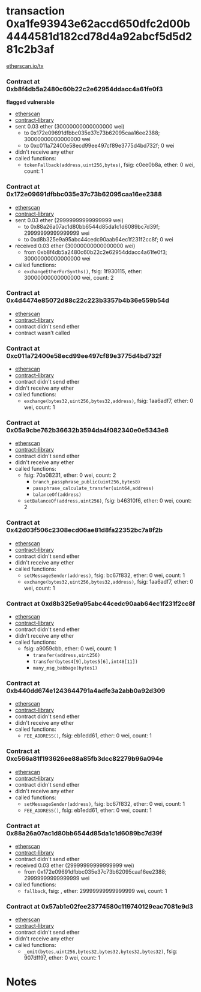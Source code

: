 # transaction 0xa1fe93943e62accd650dfc2d00b4444581d182cd78d4a92abcf5d5d281c2b3af

[etherscan.io/tx](https://etherscan.io/tx/0xa1fe93943e62accd650dfc2d00b4444581d182cd78d4a92abcf5d5d281c2b3af)


### Contract at 0xb8f4db5a2480c60b22c2e62954ddacc4a61fe0f3

**flagged vulnerable**

* [etherscan](https://etherscan.io/address/0xb8f4db5a2480c60b22c2e62954ddacc4a61fe0f3)
* [contract-library](https://contract-library.com/contracts/Ethereum/b8f4db5a2480c60b22c2e62954ddacc4a61fe0f3)
* sent 0.03 ether (30000000000000000 wei)
    * to 0x172e09691dfbbc035e37c73b62095caa16ee2388; 30000000000000000 wei
    * to 0xc011a72400e58ecd99ee497cf89e3775d4bd732f; 0 wei
* didn't receive any ether
* called functions:
    * `tokenFallback(address,uint256,bytes)`, fsig: c0ee0b8a, ether: 0 wei, count: 1


### Contract at 0x172e09691dfbbc035e37c73b62095caa16ee2388

* [etherscan](https://etherscan.io/address/0x172e09691dfbbc035e37c73b62095caa16ee2388)
* [contract-library](https://contract-library.com/contracts/Ethereum/172e09691dfbbc035e37c73b62095caa16ee2388)
* sent 0.03 ether (29999999999999999 wei)
    * to 0x88a26a07ac1d80bb6544d85da1c1d6089bc7d39f; 29999999999999999 wei
    * to 0xd8b325e9a95abc44cedc90aab64ec1f231f2cc8f; 0 wei
* received 0.03 ether (30000000000000000 wei)
    * from 0xb8f4db5a2480c60b22c2e62954ddacc4a61fe0f3; 30000000000000000 wei
* called functions:
    * `exchangeEtherForSynths()`, fsig: 1f930115, ether: 30000000000000000 wei, count: 2


### Contract at 0x4d4474e85072d88c22c223b3357b4b36e559b54d

* [etherscan](https://etherscan.io/address/0x4d4474e85072d88c22c223b3357b4b36e559b54d)
* [contract-library](https://contract-library.com/contracts/Ethereum/4d4474e85072d88c22c223b3357b4b36e559b54d)
* contract didn't send ether
* contract wasn't called


### Contract at 0xc011a72400e58ecd99ee497cf89e3775d4bd732f

* [etherscan](https://etherscan.io/address/0xc011a72400e58ecd99ee497cf89e3775d4bd732f)
* [contract-library](https://contract-library.com/contracts/Ethereum/c011a72400e58ecd99ee497cf89e3775d4bd732f)
* contract didn't send ether
* didn't receive any ether
* called functions:
    * `exchange(bytes32,uint256,bytes32,address)`, fsig: 1aa6adf7, ether: 0 wei, count: 1


### Contract at 0x05a9cbe762b36632b3594da4f082340e0e5343e8

* [etherscan](https://etherscan.io/address/0x05a9cbe762b36632b3594da4f082340e0e5343e8)
* [contract-library](https://contract-library.com/contracts/Ethereum/05a9cbe762b36632b3594da4f082340e0e5343e8)
* contract didn't send ether
* didn't receive any ether
* called functions:
    * fsig: 70a08231, ether: 0 wei, count: 2
        * `branch_passphrase_public(uint256,bytes8)`
        * `passphrase_calculate_transfer(uint64,address)`
        * `balanceOf(address)`
    * `setBalanceOf(address,uint256)`, fsig: b46310f6, ether: 0 wei, count: 2


### Contract at 0x42d03f506c2308ecd06ae81d8fa22352bc7a8f2b

* [etherscan](https://etherscan.io/address/0x42d03f506c2308ecd06ae81d8fa22352bc7a8f2b)
* [contract-library](https://contract-library.com/contracts/Ethereum/42d03f506c2308ecd06ae81d8fa22352bc7a8f2b)
* contract didn't send ether
* didn't receive any ether
* called functions:
    * `setMessageSender(address)`, fsig: bc67f832, ether: 0 wei, count: 1
    * `exchange(bytes32,uint256,bytes32,address)`, fsig: 1aa6adf7, ether: 0 wei, count: 1


### Contract at 0xd8b325e9a95abc44cedc90aab64ec1f231f2cc8f

* [etherscan](https://etherscan.io/address/0xd8b325e9a95abc44cedc90aab64ec1f231f2cc8f)
* [contract-library](https://contract-library.com/contracts/Ethereum/d8b325e9a95abc44cedc90aab64ec1f231f2cc8f)
* contract didn't send ether
* didn't receive any ether
* called functions:
    * fsig: a9059cbb, ether: 0 wei, count: 1
        * `transfer(address,uint256)`
        * `transfer(bytes4[9],bytes5[6],int48[11])`
        * `many_msg_babbage(bytes1)`


### Contract at 0xb440dd674e1243644791a4adfe3a2abb0a92d309

* [etherscan](https://etherscan.io/address/0xb440dd674e1243644791a4adfe3a2abb0a92d309)
* [contract-library](https://contract-library.com/contracts/Ethereum/b440dd674e1243644791a4adfe3a2abb0a92d309)
* contract didn't send ether
* didn't receive any ether
* called functions:
    * `FEE_ADDRESS()`, fsig: eb1edd61, ether: 0 wei, count: 1


### Contract at 0xc566a81f193626ee88a85fb3dcc82279b96a094e

* [etherscan](https://etherscan.io/address/0xc566a81f193626ee88a85fb3dcc82279b96a094e)
* [contract-library](https://contract-library.com/contracts/Ethereum/c566a81f193626ee88a85fb3dcc82279b96a094e)
* contract didn't send ether
* didn't receive any ether
* called functions:
    * `setMessageSender(address)`, fsig: bc67f832, ether: 0 wei, count: 1
    * `FEE_ADDRESS()`, fsig: eb1edd61, ether: 0 wei, count: 1


### Contract at 0x88a26a07ac1d80bb6544d85da1c1d6089bc7d39f

* [etherscan](https://etherscan.io/address/0x88a26a07ac1d80bb6544d85da1c1d6089bc7d39f)
* [contract-library](https://contract-library.com/contracts/Ethereum/88a26a07ac1d80bb6544d85da1c1d6089bc7d39f)
* contract didn't send ether
* received 0.03 ether (29999999999999999 wei)
    * from 0x172e09691dfbbc035e37c73b62095caa16ee2388; 29999999999999999 wei
* called functions:
    * `fallback`, fsig: , ether: 29999999999999999 wei, count: 1


### Contract at 0x57ab1e02fee23774580c119740129eac7081e9d3

* [etherscan](https://etherscan.io/address/0x57ab1e02fee23774580c119740129eac7081e9d3)
* [contract-library](https://contract-library.com/contracts/Ethereum/57ab1e02fee23774580c119740129eac7081e9d3)
* contract didn't send ether
* didn't receive any ether
* called functions:
    * `_emit(bytes,uint256,bytes32,bytes32,bytes32,bytes32)`, fsig: 907dff97, ether: 0 wei, count: 1

# Notes

